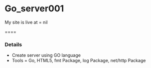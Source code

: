 # Go_server001

My site is live at = nil

====

### Details
- Create server using GO language
- Tools = Go, HTML5, fmt Package, log Package, net/http Package 
